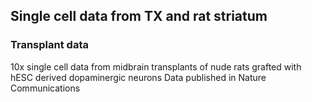 ## Single cell data from TX and rat striatum

### Transplant data
10x single cell data from midbrain transplants of nude rats grafted with hESC derived dopaminergic neurons
Data published in Nature Communications